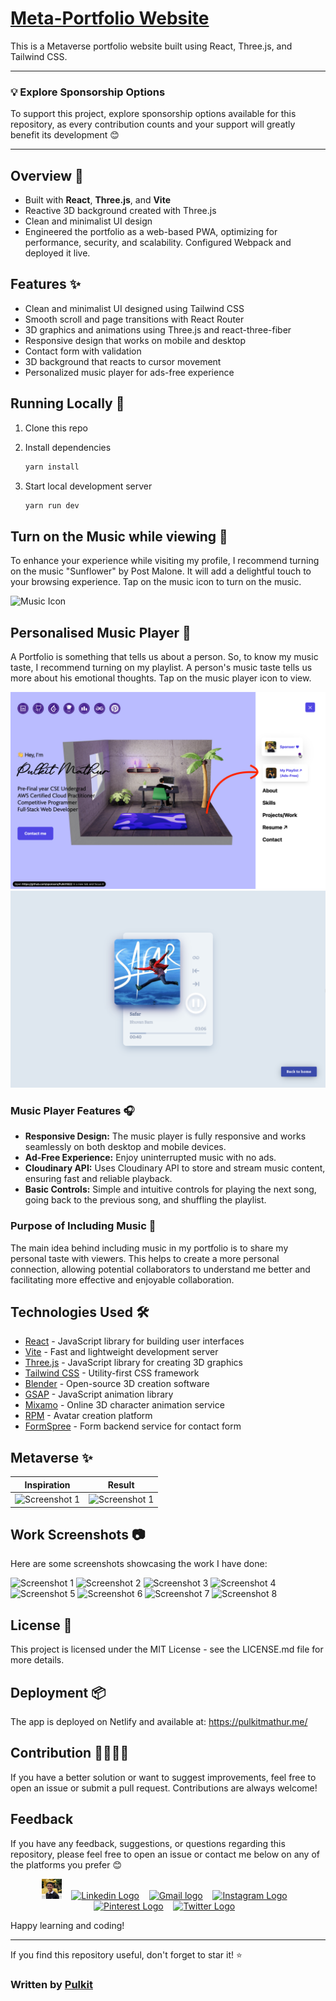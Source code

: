 # [Meta-Portfolio Website](https://github.com/Pulkit1822/Personal-Portfolio)

This is a Metaverse portfolio website built using React, Three.js, and Tailwind CSS.

---


### 💡 Explore Sponsorship Options

To support this project, explore sponsorship options available for this repository, as every contribution counts and your support will greatly benefit its development 😊


---

## Overview 🚀

- Built with **React**, **Three.js**, and **Vite**
- Reactive 3D background created with Three.js 
- Clean and minimalist UI design
- Engineered the portfolio as a web-based PWA, optimizing for performance, security, and scalability. Configured Webpack and deployed it live.

## Features ✨

- Clean and minimalist UI designed using Tailwind CSS
- Smooth scroll and page transitions with React Router
- 3D graphics and animations using Three.js and react-three-fiber
- Responsive design that works on mobile and desktop
- Contact form with validation
- 3D background that reacts to cursor movement
- Personalized music player for ads-free experience

## Running Locally 🚀

1. Clone this repo
2. Install dependencies

   ```sh
   yarn install
   ```

3. Start local development server

   ```sh
   yarn run dev
   ```

## Turn on the Music while viewing 🎵

To enhance your experience while visiting my profile, I recommend turning on the music "Sunflower" by Post Malone. It will add a delightful touch to your browsing experience.
Tap on the music icon to turn on the music.

![Music Icon](https://github.com/Pulkit1822/Personal_Portfolio/blob/main/Content/music_icon.png)
<div align="center">


</div>


## Personalised Music Player 🎵

A Portfolio is something that tells us about a person. So, to know my music taste, I recommend turning on my playlist. A person's music taste tells us more about his emotional thoughts. Tap on the music player icon to view.
<div>

![Music Player Location](https://github.com/Pulkit1822/Personal-Portfolio/blob/main/Content/Flow/player.png)
![Music Player](https://github.com/Pulkit1822/Personal-Portfolio/blob/main/Content/musicPlayer.png)

</div>

### Music Player Features 🎧

- **Responsive Design:** The music player is fully responsive and works seamlessly on both desktop and mobile devices.
- **Ad-Free Experience:** Enjoy uninterrupted music with no ads.
- **Cloudinary API:** Uses Cloudinary API to store and stream music content, ensuring fast and reliable playback.
- **Basic Controls:** Simple and intuitive controls for playing the next song, going back to the previous song, and shuffling the playlist.

### Purpose of Including Music 🎼

The main idea behind including music in my portfolio is to share my personal taste with viewers. This helps to create a more personal connection, allowing potential collaborators to understand me better and facilitating more effective and enjoyable collaboration.


## Technologies Used 🛠️

- [React](https://reactjs.org/) - JavaScript library for building user interfaces
- [Vite](https://vitejs.dev/) - Fast and lightweight development server
- [Three.js](https://threejs.org/) - JavaScript library for creating 3D graphics
- [Tailwind CSS](https://tailwindcss.com/) - Utility-first CSS framework
- [Blender](https://www.blender.org/) - Open-source 3D creation software
- [GSAP](https://gsap.com/) - JavaScript animation library
- [Mixamo](https://www.mixamo.com/) - Online 3D character animation service
- [RPM](https://readyplayer.me/) - Avatar creation platform
- [FormSpree](https://formspree.io/) - Form backend service for contact form

## Metaverse ✨ 

| Inspiration | Result |
|--------|-------|
| ![Screenshot 1](https://github.com/Pulkit1822/Personal_Portfolio/blob/main/Content/pic.png) | ![Screenshot 1](https://github.com/Pulkit1822/Personal_Portfolio/blob/main/Content/Metaversed.png) |


## Work Screenshots 📷

Here are some screenshots showcasing the work I have done:

![Screenshot 1](https://github.com/Pulkit1822/Personal_Portfolio/blob/main/Content/sign.png)
![Screenshot 2](https://github.com/Pulkit1822/Personal-Portfolio/blob/main/Content/Flow/Screenshot%202024-07-04%20at%209.20.59%E2%80%AFAM.png)
![Screenshot 3](https://github.com/Pulkit1822/Personal-Portfolio/blob/main/Content/Flow/Screenshot%202024-07-04%20at%209.21.21%E2%80%AFAM.png)
![Screenshot 4](https://github.com/Pulkit1822/Personal-Portfolio/blob/main/Content/Flow/Screenshot%202024-07-04%20at%209.28.43%E2%80%AFAM.png)
![Screenshot 5](https://github.com/Pulkit1822/Personal-Portfolio/blob/main/Content/Flow/Screenshot%202024-07-04%20at%209.29.13%E2%80%AFAM.png)
![Screenshot 6](https://github.com/Pulkit1822/Personal_Portfolio/blob/main/Content/projects.png)
![Screenshot 7](https://github.com/Pulkit1822/Personal-Portfolio/blob/main/Content/Flow/Screenshot%202024-07-04%20at%209.20.18%E2%80%AFAM.png)
![Screenshot 8](https://github.com/Pulkit1822/Personal-Portfolio/blob/main/Content/Flow/Screenshot%202024-07-04%20at%209.20.41%E2%80%AFAM.png)


## License 🪪

This project is licensed under the MIT License - see the LICENSE.md file for more details.

## Deployment 📦

The app is deployed on Netlify and available at: https://pulkitmathur.me/

## Contribution 🫱🏻‍🫲🏼

If you have a better solution or want to suggest improvements, feel free to open an issue or submit a pull request. Contributions are always welcome!


## Feedback

If you have any feedback, suggestions, or questions regarding this repository, please feel free to open an issue or contact me below on any of the platforms you prefer 😊
<br/>
<p align="center">
  <a href="https://pulkitmathur.me/"><img src="https://github.com/Pulkit1822/Pulkit1822/blob/main/animated-icons/pic.jpeg" alt="portfolio" width="32"></a>&nbsp;&nbsp;&nbsp;
  <a href="https://www.linkedin.com/in/pulkitkmathur/"><img src="https://github.com/TheDudeThatCode/TheDudeThatCode/blob/master/Assets/Linkedin.svg" alt="Linkedin Logo" width="32"></a>&nbsp;&nbsp;&nbsp;
  <a href="mailto:pulkitmathur.me@gmail.com"><img src="https://github.com/TheDudeThatCode/TheDudeThatCode/blob/master/Assets/Gmail.svg" alt="Gmail logo" height="32"></a>&nbsp;&nbsp;&nbsp;
  <a href="https://www.instagram.com/pulkitkumarmathur/"><img src="https://github.com/TheDudeThatCode/TheDudeThatCode/blob/master/Assets/Instagram.svg" alt="Instagram Logo" width="32"></a>&nbsp;&nbsp;&nbsp;
  <a href="https://in.pinterest.com/pulkitkumarmathur/"><img src="https://upload.wikimedia.org/wikipedia/commons/0/08/Pinterest-logo.png?20160129083321" alt="Pinterest Logo" width="32"></a>&nbsp;&nbsp;&nbsp;
  <a href="https://twitter.com/pulkitkmathur"><img src="https://upload.wikimedia.org/wikipedia/commons/5/57/X_logo_2023_%28white%29.png" alt="Twitter Logo" width="32"></a>&nbsp;&nbsp;&nbsp;
</p>


Happy learning and coding!

---

If you find this repository useful, don't forget to star it! ⭐️

### Written by [Pulkit](https://github.com/Pulkit1822)